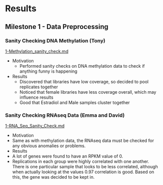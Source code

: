 # Results

## Milestone 1 - Data Preprocessing

### Sanity Checking DNA Methylation (Tony)
[1-Methylation_sanity_check.md](https://github.com/STAT540-UBC/team_treed_rats-DNA-methylation/blob/master/Data_Analysis/1-Methylation_sanity_check.md)
* Motivation
  * Performed sanity checks on DNA methylation data to check if anything funny is happening
* Results
  * Discovered that libraries have low coverage, so decided to pool replicates together
  * Noticed that female libraries have less coverage overall, which may influence results
  * Good that Estradiol and Male samples cluster together

### Sanity Checking RNAseq Data (Emma and David) 
[1-RNA_Seq_Sanity_Check.md](https://github.com/STAT540-UBC/team_treed_rats-DNA-methylation/blob/master/Data_Analysis/1-RNA_Seq_Sanity_Check.md)
* Motivation 
 * Same as with methylation data, the RNAseq data must be checked for any obvious anomalies or problems.
* Results 
 * A lot of genes were found to have an RPKM value of 0.
 * Replications in each group were highly correlated with one another. There is one particular sample that looks to be less correlated, although when actually looking at the values 0.97 correlation is good. Based on this, the gene was decided to be kept in. 
